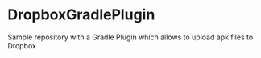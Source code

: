 # DropboxGradlePlugin
Sample repository with a Gradle Plugin which allows to upload apk files to Dropbox
